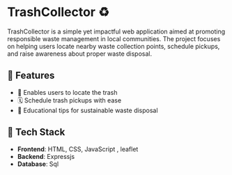 # TrashCollector ♻️

TrashCollector is a simple yet impactful web application aimed at promoting responsible waste management in local communities. The project focuses on helping users locate nearby waste collection points, schedule pickups, and raise awareness about proper waste disposal.

## 🌟 Features

- 📍 Enables users to locate the trash
- 🗓️ Schedule trash pickups with ease
- 🧠 Educational tips for sustainable waste disposal

## 🚀 Tech Stack

- **Frontend**: HTML, CSS, JavaScript , leaflet 
- **Backend**: Expressjs 
- **Database**: Sql 

